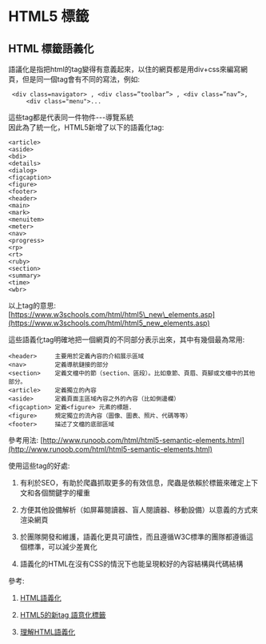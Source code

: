 # HTML5 標籤

## HTML 標籤語義化

語議化是指把html的tag變得有意義起來，以住的網頁都是用div+css來編寫網頁，但是同一個tag會有不同的寫法，例如:

```markup
 <div class=navigator> , <div class=”toolbar”> , <div class=”nav”>,
     <div class="menu">...
```

這些tag都是代表同一件物件---導覽系統   
 因此為了統一化，HTML5新增了以下的語義化tag:

```markup
<article>    
<aside>    
<bdi>    
<details>
<dialog>    
<figcaption>
<figure>    
<footer>    
<header>    
<main>
<mark>    
<menuitem>
<meter>    
<nav>    
<progress>
<rp>
<rt>    
<ruby>
<section>    
<summary>
<time>    
<wbr>
```

以上tag的意思: [https://www.w3schools.com/html/html5\_new\_elements.asp](https://www.w3schools.com/html/html5_new_elements.asp)   
   
 這些語義化tag明確地把一個網頁的不同部分表示出來，其中有幾個最為常用:

```markup
<header>     主要用於定義內容的介紹展示區域
<nav>        定義導航鏈接的部分
<section>    定義文檔中的節（section、區段）。比如章節、頁眉、頁腳或文檔中的其他部分。
<article>    定義獨立的內容
<aside>      定義頁面主區域內容之外的內容（比如側邊欄）
<figcaption> 定義<figure> 元素的標題.
<figure>     規定獨立的流內容（圖像、圖表、照片、代碼等等）
<footer>     描述了文檔的底部區域
```

參考用法: [http://www.runoob.com/html/html5-semantic-elements.html](http://www.runoob.com/html/html5-semantic-elements.html)

使用這些tag的好處:  
1. 有利於SEO，有助於爬蟲抓取更多的有效信息，爬蟲是依賴於標籤來確定上下文和各個關鍵字的權重 

2. 方便其他設備解析（如屏幕閱讀器、盲人閱讀器、移動設備）以意義的方式來渲染網頁 

3. 於團隊開發和維護，語義化更具可讀性，而且遵循W3C標準的團隊都遵循這個標準，可以減少差異化

 4. 語義化的HTML在沒有CSS的情況下也能呈現較好的內容結構與代碼結構

參考:

 1. [HTML語義化](https://segmentfault.com/a/1190000005626375)

 2. [HTML5的新tag 語意化標籤](https://blog.chibc.net/learning/uibeginner-daily/859) 

3. [理解HTML語義化](http://www.cnblogs.com/freeyiyi1993/p/3615179.html)

